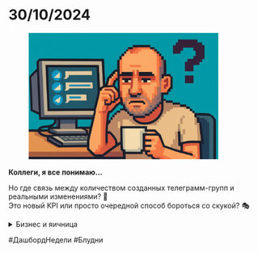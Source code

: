 # 30/10/2024

<div align="left"><figure><img src="../../../assets/img/photo_2025-10-02_14-28-20.jpg" alt="" width="375"><figcaption></figcaption></figure></div>

**Коллеги, я все понимаю...**

Но где связь между количеством созданных телеграмм-групп и реальными изменениями? 🤔
\
Это новый KPI или просто очередной способ бороться со скукой? 🎭

<details>

<summary>Бизнес и яичница</summary>

Бизнес: Так, кто у нас ИТ-директор? Петрович, ты? Отлично, слушай. Нужно, чтобы твои разработчики пожарили нам яичницу. Ну, как у бабушки в деревне. За сколько сделаете?

Петрович: Василич, ты же CTO. Бизнес хочет яичницу, приоритетная задача. За сколько справитесь?

Василич: Два месяца. Всё просто. Запускаем проект, делим на 5 стримов:

1. _Первый_: включают плиту.
2. _Второй_: достают яйца.
3. _Третий_: разбивают.
4. _Четвёртый_: смотрят, как жарятся.
5. _Пятый_: кладут в тарелку.

Петрович: Газуем.

<p align="center"><em>Two months later…</em></p>

Бизнес: Петрович, прошло 2 месяца, где яичница?

Петрович: Команды занимаются прожаркой яиц 24/7, все работают на износ и загружены на 300%. Такими темпами нам:

* либо расширять штат,
* либо давайте расставим приоритеты.

Вам что сначала разбить или выложить на тарелку?

Да и вообще, у нас некому требования собирать, поэтому мы не знаем какого вида жареные яйца нужны: омлет или шакшука, скрембл или глазунья.

</details>

\#ДашбордНедели #Блудни
